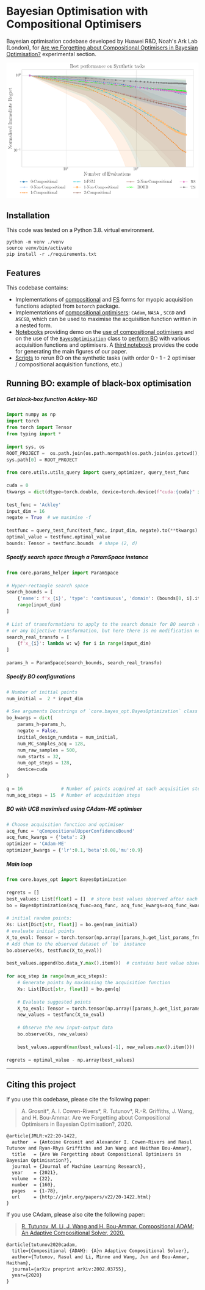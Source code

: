 # Bayesian Optimisation with Compositional Optimisers 

Bayesian optimisation codebase developed by Huawei R&D, Noah's Ark Lab (London), for
[Are we Forgetting about Compositional Optimisers in Bayesian Optimisation?](https://jmlr.org/papers/v22/20-1422.html) experimental section.

<div style="text-align:center"><img src="./image/summary-Best-performance-on-Synthetic-tasks-matern-52-3.png" alt="drawing" width="600"/>
<div style="text-align:left">

## Installation

 This code was tested on a Python 3.8. virtual environment.
```bashrc
python -m venv ./venv
source venv/bin/activate
pip install -r ./requirements.txt
```
 
## Features

This codebase contains:
 - Implementations of [compositional](./core/comp_acquisition) and [FS](./core/comp_acquisition/mc_fs_acquisition.py) 
 forms for myopic acquisition functions adapted from `botorch` package.
 - Implementations of [compositional optimisers](./custom_optimizer): `CAdam`, `NASA`
, `SCGD` and `ASCGD`, which can be used to maximise the acquisition function written in a nested form.
 - [Notebooks](./notebooks) providing demo on the [use of compositional optimisers](./notebooks/cadam_demo.ipynb) and 
 on the use of the [`BayesOptimisation`](./core/bayes_opt.py) class to [perform BO](./notebooks/bo_demo.ipynb) 
with various acquisition functions and optimisers. A [third notebook](./notebooks/exp_summary.ipynb) provides the 
code for generating the main figures of our paper.
 - [Scripts](./core/scripts) to rerun BO on the synthetic tasks (with order 0 - 1 - 2 optimiser / compositional acquisition functions, etc.)

## Running BO: example of black-box optimisation

##### Get black-box function Ackley-16D
```python
import numpy as np
import torch
from torch import Tensor
from typing import *

import sys, os
ROOT_PROJECT =  os.path.join(os.path.normpath(os.path.join(os.getcwd(), "../"))) 
sys.path[0] = ROOT_PROJECT

from core.utils.utils_query import query_optimizer, query_test_func

cuda = 0
tkwargs = dict(dtype=torch.double, device=torch.device(f"cuda:{cuda}" if torch.cuda.is_available() and cuda is not None else "cpu"))

test_func = 'Ackley'
input_dim = 16
negate = True  # we maximise -f

testfunc = query_test_func(test_func, input_dim, negate).to(**tkwargs)
optimal_value = testfunc.optimal_value
bounds: Tensor = testfunc.bounds  # shape (2, d)
```

##### Specify search space through a ParamSpace instance
```python
from core.params_helper import ParamSpace

# Hyper-rectangle search space
search_bounds = [
    {'name': f'x_{i}', 'type': 'continuous', 'domain': (bounds[0, i].item(), bounds[1, i].item())} for i in
    range(input_dim)
]

# List of transformations to apply to the search domain for BO search (could consider log-domain
# or any bijective transformation, but here there is no modification needed)
search_real_transfo = [
    {f'x_{i}': lambda w: w} for i in range(input_dim)
]

params_h = ParamSpace(search_bounds, search_real_transfo)
```

##### Specify BO configurations

```python
# Number of initial points
num_initial =  2 * input_dim

# See arguments Docstrings of `core.bayes_opt.BayesOptimization` class for further details on BO setup
bo_kwargs = dict(
    params_h=params_h,
    negate = False,
    initial_design_numdata = num_initial,
    num_MC_samples_acq = 128,
    num_raw_samples = 500,
    num_starts = 32,
    num_opt_steps = 128,
    device=cuda
)

q = 16              # Number of points acquired at each acquisition step
num_acq_steps = 15  # Number of acquisition steps
```
##### BO with UCB maximised using CAdam-ME optimiser 
```python
# Choose acquisition function and optimiser
acq_func = 'qCompositionalUpperConfidenceBound' 
acq_func_kwargs = {'beta': 2}
optimizer = 'CAdam-ME'
optimizer_kwargs = {'lr':0.1,'beta':0.08,'mu':0.9}
```

##### Main loop
```python
from core.bayes_opt import BayesOptimization

regrets = []
best_values: List[float] = []  # store best values observed after each acquisition step
bo = BayesOptimization(acq_func=acq_func, acq_func_kwargs=acq_func_kwargs, optimizer=optimizer, optimizer_kwargs=optimizer_kwargs, **bo_kwargs)

# initial random points:
Xs: List[Dict[str, float]] = bo.gen(num_initial)
# evaluate initial points
X_to_eval: Tensor = torch.tensor(np.array([params_h.get_list_params_from_dict(X) for X in Xs])).to(**tkwargs)
# Add them to the observed dataset of `bo` instance
bo.observe(Xs, testfunc(X_to_eval))

best_values.append(bo.data_Y.max().item())  # contains best value observed after initialisation

for acq_step in range(num_acq_steps):
    # Generate points by maximising the acquisition function 
    Xs: List[Dict[str, float]] = bo.gen(q)
    
    # Evaluate suggested points
    X_to_eval: Tensor = torch.tensor(np.array([params_h.get_list_params_from_dict(X) for X in Xs]))
    new_values = testfunc(X_to_eval)
    
    # Observe the new input-output data
    bo.observe(Xs, new_values)
    
    best_values.append(max(best_values[-1], new_values.max().item()))

regrets = optimal_value - np.array(best_values)
```
---
## Citing this project
If you use this codebase, please cite the following paper:
> A. Grosnit\*, A. I. Cowen-Rivers\*, R. Tutunov\*, R.-R. Griffiths, J. Wang, and H. Bou-Ammar.
> Are we Forgetting about Compositional Optimisers in Bayesian Optimisation?, 2020.
```shell script
@article{JMLR:v22:20-1422,
  author  = {Antoine Grosnit and Alexander I. Cowen-Rivers and Rasul Tutunov and Ryan-Rhys Griffiths and Jun Wang and Haitham Bou-Ammar},
  title   = {Are We Forgetting about Compositional Optimisers in Bayesian Optimisation?},
  journal = {Journal of Machine Learning Research},
  year    = {2021},
  volume  = {22},
  number  = {160},
  pages   = {1-78},
  url     = {http://jmlr.org/papers/v22/20-1422.html}
}
```

If you use CAdam, please also cite the following paper:
> [R. Tutunov, M. Li, J. Wang and H. Bou-Ammar. Compositional ADAM: An Adaptive Compositional Solver, 2020.](https://arxiv.org/abs/2002.03755)
```shell script
@article{tutunov2020cadam,
  title={Compositional {ADAM}: {A}n Adaptive Compositional Solver},
  author={Tutunov, Rasul and Li, Minne and Wang, Jun and Bou-Ammar, Haitham},
  journal={arXiv preprint arXiv:2002.03755},
  year={2020}
}
```
